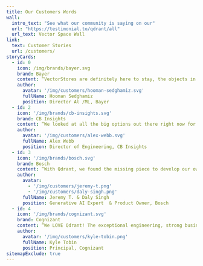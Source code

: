 ```yaml
---
title: Our Customers Words
wall:
  intro_text: "See what our community is saying on our"
  url: "https://testimonial.to/qdrant/all"
  url_text: Vector Space Wall
link:
  text: Customer Stories
  url: /customers/
storyCards:
  - id: 0
    icon: /img/brands/bayer.svg
    brand: Bayer
    content: “VectorStores are definitely here to stay, the objects in the world around us from image, sound, video and text become easily universal and searchable thanks to the embedding models. I personally recommend Qdrant. We have been using it for a while and couldn't be happier.“
    author:
      avatar: '/img/customers/hooman-sedghamiz.svg'
      fullName: Hooman Sedghamiz
      position: Director Al /ML, Bayer
  - id: 2
    icon: '/img/brands/cb-insights.svg'
    brand: CB Insights
    content: “We looked at all the big options out there right now for vector databases, with our focus on ease of use, performance, pricing, and communication. <b>Qdrant came out on top in each category...</b> ultimately, it wasn't much of a contest.”
    author:
      avatar: '/img/customers/alex-webb.svg'
      fullName: Alex Webb
      position: Director of Engineering, CB Insights
  - id: 3
    icon: '/img/brands/bosch.svg'
    brand: Bosch
    content: “With Qdrant, we found the missing piece to develop our own provider independent multimodal generative AI platform on enterprise scale.”
    author:
      avatar:
        - '/img/customers/jeremy-t.png'
        - '/img/customers/daly-singh.png'
      fullName: Jeremy T. & Daly Singh
      position: Generative AI Expert  & Product Owner, Bosch
  - id: 4
    icon: '/img/brands/cognizant.svg'
    brand: Cognizant
    content: “We LOVE Qdrant! The exceptional engineering, strong business value, and outstanding team behind the product drove our choice. Thank you for your great contribution to the technology community!”
    author:
      avatar: '/img/customers/kyle-tobin.png'
      fullName: Kyle Tobin
      position: Principal, Cognizant
sitemapExclude: true
---
```

